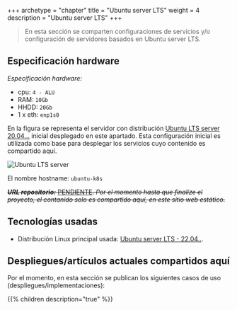 +++
archetype = "chapter"
title = "Ubuntu server LTS"
weight = 4
description = "Ubuntu server LTS"
+++

> En esta sección se comparten configuraciones de servicios y/o configuración de servidores basados en Ubuntu server LTS.

## Especificación hardware

_Especificación hardware:_

- cpu: `4 - ALU`
- RAM: `10Gb`
- HHDD: `20Gb`
- 1 x eth: `enp1s0`

En la figura se representa el servidor con distribución [Ubuntu LTS server 20.04...](https://ubuntu.com) inicial desplegado en este apartado. Esta configuración inicial es utilizada como base para desplegar los servicios cuyo contenido es compartido aquí.

![Ubuntu LTS server](ubuntu-k8s.png)

El nombre hostname: `ubuntu-k8s`


~~___URL repositorio:___ [PENDIENTE](https://gitlab.com/dzamo/). _Por el momento hasta que finalize el proyecto, el contanido solo es compartido aquí, en este sitio web estático_.~~ 

## Tecnologías usadas

- Distribución Linux principal usada: [Ubuntu server LTS - 22.04..](https://ubuntu.com).

## Despliegues/artículos actuales compartidos aquí

Por el momento, en esta sección se publican los siguientes casos de uso (despliegues/implementaciones):

{{% children description="true" %}} 

